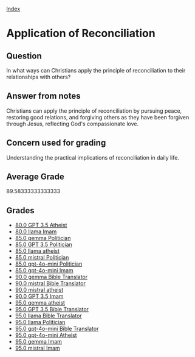 
[Index](../../index.md)
# Application of Reconciliation
## Question
In what ways can Christians apply the principle of reconciliation to their relationships with others?

## Answer from notes
Christians can apply the principle of reconciliation by pursuing peace, restoring good relations, and forgiving others as they have been forgiven through Jesus, reflecting God's compassionate love.

## Concern used for grading
Understanding the practical implications of reconciliation in daily life.

## Average Grade
89.58333333333333

## Grades
 * [80.0 GPT 3.5 Atheist](../answers/GPT_3.5_Atheist/Application_of_Reconciliation.md)
 * [80.0 llama Imam](../answers/llama_Imam/Application_of_Reconciliation.md)
 * [85.0 gemma Politician](../answers/gemma_Politician/Application_of_Reconciliation.md)
 * [85.0 GPT 3.5 Politician](../answers/GPT_3.5_Politician/Application_of_Reconciliation.md)
 * [85.0 llama atheist](../answers/llama_atheist/Application_of_Reconciliation.md)
 * [85.0 mistral Politician](../answers/mistral_Politician/Application_of_Reconciliation.md)
 * [85.0 gpt-4o-mini Politician](../answers/gpt-4o-mini_Politician/Application_of_Reconciliation.md)
 * [85.0 gpt-4o-mini Imam](../answers/gpt-4o-mini_Imam/Application_of_Reconciliation.md)
 * [90.0 gemma Bible Translator](../answers/gemma_Bible_Translator/Application_of_Reconciliation.md)
 * [90.0 mistral Bible Translator](../answers/mistral_Bible_Translator/Application_of_Reconciliation.md)
 * [90.0 mistral atheist](../answers/mistral_atheist/Application_of_Reconciliation.md)
 * [90.0 GPT 3.5 Imam](../answers/GPT_3.5_Imam/Application_of_Reconciliation.md)
 * [95.0 gemma atheist](../answers/gemma_atheist/Application_of_Reconciliation.md)
 * [95.0 GPT 3.5 Bible Translator](../answers/GPT_3.5_Bible_Translator/Application_of_Reconciliation.md)
 * [95.0 llama Bible Translator](../answers/llama_Bible_Translator/Application_of_Reconciliation.md)
 * [95.0 llama Politician](../answers/llama_Politician/Application_of_Reconciliation.md)
 * [95.0 gpt-4o-mini Bible Translator](../answers/gpt-4o-mini_Bible_Translator/Application_of_Reconciliation.md)
 * [95.0 gpt-4o-mini Atheist](../answers/gpt-4o-mini_Atheist/Application_of_Reconciliation.md)
 * [95.0 gemma Imam](../answers/gemma_Imam/Application_of_Reconciliation.md)
 * [95.0 mistral Imam](../answers/mistral_Imam/Application_of_Reconciliation.md)
